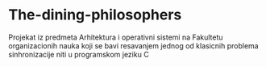 # The-dining-philosophers

Projekat iz predmeta Arhitektura i operativni sistemi na Fakultetu organizacionih nauka koji se bavi resavanjem jednog od klasicnih problema sinhronizacije niti u programskom jeziku C
